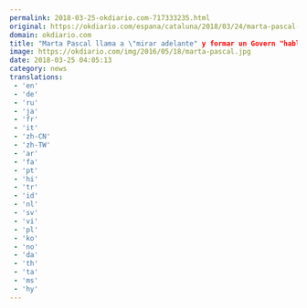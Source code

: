 ```yaml
---
permalink: 2018-03-25-okdiario.com-717333235.html
original: https://okdiario.com/espana/cataluna/2018/03/24/marta-pascal-llama-mirar-adelante-formar-govern-hablando-todos-2019666
domain: okdiario.com
title: "Marta Pascal llama a \"mirar adelante" y formar un Govern "hablando con todos""
image: https://okdiario.com/img/2016/05/18/marta-pascal.jpg
date: 2018-03-25 04:05:13
category: news
translations: 
 - 'en'
 - 'de'
 - 'ru'
 - 'ja'
 - 'fr'
 - 'it'
 - 'zh-CN'
 - 'zh-TW'
 - 'ar'
 - 'fa'
 - 'pt'
 - 'hi'
 - 'tr'
 - 'id'
 - 'nl'
 - 'sv'
 - 'vi'
 - 'pl'
 - 'ko'
 - 'no'
 - 'da'
 - 'th'
 - 'ta'
 - 'ms'
 - 'hy'
---
```


